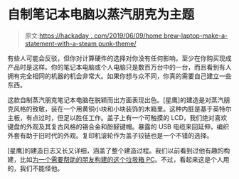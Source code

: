 # 自制笔记本电脑以蒸汽朋克为主题

> 原文:[https://hackaday . com/2019/06/09/home brew-laptop-make-a-statement-with-a-steam punk-theme/](https://hackaday.com/2019/06/09/homebrew-laptop-makes-a-statement-with-a-steampunk-theme/)

有些人可能会反驳，但你对计算硬件的选择对你没有任何影响，至少在你购买现成产品时是这样。你的笔记本电脑或个人电脑只是数百万台中的一台，而且看到有人拥有完全相同的机器的机会非常大。如果你想与众不同，你真的需要自己建立一些东西。

这款自制蒸汽朋克笔记本电脑在脱颖而出方面表现出色。[星鹰]的建造是对蒸汽朋克风格的致敬，装在一个用黄铜小块和小块装饰的木箱里。这种内脏是基于英特尔主板，有点过时，但足以胜任工作。盖子上有一个可触摸的 LCD，我们绝对喜欢键盘的外观及其复古风格的铬合金和酚醛键帽。暴露的 USB 电缆来回延伸，编织外套有助于旧时代的外观。复印机滚轮作为盖子铰链也是一个不错的选择。

[星鹰]的建造日志又长又详细，涵盖了整个建造过程。我们以前看到过他有趣的构建，比如[为一个需要帮助的朋友构建的这个垃圾箱 PC](https://hackaday.com/2018/05/19/friend-in-need-gets-junk-bin-pc-for-cramped-quarters/)。不过，看起来这是个人用的，我们不能怪他。